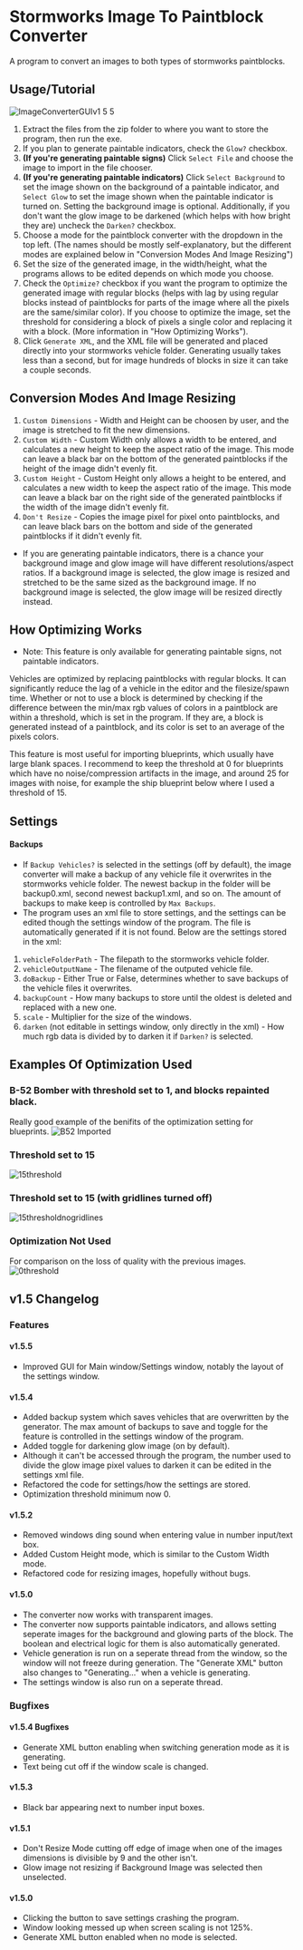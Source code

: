 # Stormworks Image To Paintblock Converter
A program to convert an images to both types of stormworks paintblocks.

## Usage/Tutorial
![ImageConverterGUIv1 5 5](https://user-images.githubusercontent.com/99307745/182013032-4449c326-c0bd-47c6-92dd-c83ff86c71dd.png)
1. Extract the files from the zip folder to where you want to store the program, then run the exe.
2. If you plan to generate paintable indicators, check the ```Glow?``` checkbox.
3. **(If you're generating paintable signs)** Click ```Select File``` and choose the image to import in the file chooser.
4. **(If you're generating paintable indicators)** Click ```Select Background``` to set the image shown on the background of a paintable indicator, and ```Select Glow``` to set the image shown when the paintable indicator is turned on. Setting the background image is optional. Additionally, if you don't want the glow image to be darkened (which helps with how bright they are) uncheck the ```Darken?``` checkbox.
5. Choose a mode for the paintblock converter with the dropdown in the top left. (The names should be mostly self-explanatory, but the different modes are explained below in "Conversion Modes And Image Resizing") 
6. Set the size of the generated image, in the width/height, what the programs allows to be edited depends on which mode you choose.
7. Check the ```Optimize?``` checkbox if you want the program to optimize the generated image with regular blocks (helps with lag by using regular blocks instead of paintblocks for parts of the image where all the pixels are the same/similar color). If you choose to optimize the image, set the threshold for considering a block of pixels a single color and replacing it with a block. (More information in "How Optimizing Works").
8. Click ```Generate XML```, and the XML file will be generated and placed directly into your stormworks vehicle folder. Generating usually takes less than a second, but for image hundreds of blocks in size it can take a couple seconds.

## Conversion Modes And Image Resizing
1. ```Custom Dimensions``` - Width and Height can be choosen by user, and the image is stretched to fit the new dimensions.
2. ```Custom Width``` - Custom Width only allows a width to be entered, and calculates a new height to keep the aspect ratio of the image. This mode can leave a black bar on the bottom of the generated paintblocks if the height of the image didn't evenly fit.
3. ```Custom Height``` - Custom Height only allows a height to be entered, and calculates a new width to keep the aspect ratio of the image. This mode can leave a black bar on the right side of the generated paintblocks if the width of the image didn't evenly fit.
4. ```Don't Resize``` - Copies the image pixel for pixel onto paintblocks, and can leave black bars on the bottom and side of the generated paintblocks if it didn't evenly fit.
* If you are generating paintable indicators, there is a chance your background image and glow image will have different resolutions/aspect ratios. If a background image is selected, the glow image is resized and stretched to be the same sized as the background image. If no background image is selected, the glow image will be resized directly instead.

## How Optimizing Works
* Note: This feature is only available for generating paintable signs, not paintable indicators.

Vehicles are optimized by replacing paintblocks with regular blocks. It can significantly reduce the lag of a vehicle in the editor and the filesize/spawn time. Whether or not to use a block is determined by checking if the difference between the min/max rgb values of colors in a paintblock are within a threshold, which is set in the program. If they are, a block is generated instead of a paintblock, and its color is set to an average of the pixels colors.

This feature is most useful for importing blueprints, which usually have large blank spaces. I recommend to keep the threshold at 0 for blueprints which have no noise/compression artifacts in the image, and around 25 for images with noise, for example the ship blueprint below where I used a threshold of 15.

## Settings
#### Backups
* If ```Backup Vehicles?``` is selected in the settings (off by default), the image converter will make a backup of any vehicle file it overwrites in the stormworks vehicle folder. The newest backup in the folder will be backup0.xml, second newest backup1.xml, and so on. The amount of backups to make keep is controlled by ```Max Backups```.
* The program uses an xml file to store settings, and the settings can be edited though the settings window of the program. The file is automatically generated if it is not found. Below are the settings stored in the xml:
1. ```vehicleFolderPath``` - The filepath to the stormworks vehicle folder.
2. ```vehicleOutputName``` - The filename of the outputed vehicle file.
3. ```doBackup``` - Either True or False, determines whether to save backups of the vehicle files it overwrites.
4. ```backupCount``` - How many backups to store until the oldest is deleted and replaced with a new one.
5. ```scale``` - Multiplier for the size of the windows.
6. ```darken``` (not editable in settings window, only directly in the xml) - How much rgb data is divided by to darken it if ```Darken?``` is selected.

## Examples Of Optimization Used
### B-52 Bomber with threshold set to 1, and blocks repainted black.
Really good example of the benifits of the optimization setting for blueprints.
![B52 Imported](https://user-images.githubusercontent.com/99307745/177476542-5cd5221a-34c7-4d00-9e14-1254c2156e4f.png)

### Threshold set to 15
![15threshold](https://user-images.githubusercontent.com/99307745/159141304-6ea2b50d-d12c-49a3-91d0-cfcaac7f2195.png)

### Threshold set to 15 (with gridlines turned off)
![15thresholdnogridlines](https://user-images.githubusercontent.com/99307745/159141307-2778b1a4-9222-4f25-a191-81a2eec769f1.png)

### Optimization Not Used
For comparison on the loss of quality with the previous images.
![0threshold](https://user-images.githubusercontent.com/99307745/159141301-bdbf06d6-5dce-4ba9-8caf-7bc47678e8f0.png)

## v1.5 Changelog
### Features
#### v1.5.5
* Improved GUI for Main window/Settings window, notably the layout of the settings window.
#### v1.5.4
* Added backup system which saves vehicles that are overwritten by the generator. The max amount of backups to save and toggle for the feature is controlled in the settings window of the program.
* Added toggle for darkening glow image (on by default).
* Although it can't be accessed through the program, the number used to divide the glow image pixel values to darken it can be edited in the settings xml file.
* Refactored the code for settings/how the settings are stored.
* Optimization threshold minimum now 0.
#### v1.5.2
* Removed windows ding sound when entering value in number input/text box.
* Added Custom Height mode, which is similar to the Custom Width mode.
* Refactored code for resizing images, hopefully without bugs.
#### v1.5.0
* The converter now works with transparent images.
* The converter now supports paintable indicators, and allows setting seperate images for the background and glowing parts of the block. The boolean and electrical logic for them is also automatically generated.
* Vehicle generation is run on a seperate thread from the window, so the window will not freeze during generation. The "Generate XML" button also changes to "Generating..." when a vehicle is generating.
* The settings window is also run on a seperate thread.
### Bugfixes
#### v1.5.4 Bugfixes
* Generate XML button enabling when switching generation mode as it is generating.
* Text being cut off if the window scale is changed.
#### v1.5.3
* Black bar appearing next to number input boxes.
#### v1.5.1
* Don't Resize Mode cutting off edge of image when one of the images dimensions is divisible by 9 and the other isn't.
* Glow image not resizing if Background Image was selected then unselected.
#### v1.5.0
* Clicking the button to save settings crashing the program.
* Window looking messed up when screen scaling is not 125%.
* Generate XML button enabled when no mode is selected.
